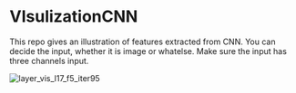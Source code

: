 # VIsulizationCNN
This repo gives an illustration of features extracted from CNN. You can decide the input, whether it is image or whatelse. Make sure the input has three channels input.




![layer_vis_l17_f5_iter95](https://user-images.githubusercontent.com/31612357/118420309-20e23000-b6f1-11eb-85e3-fab5ce40af86.jpg)
